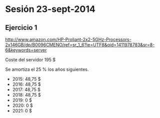 
# Sesión 23-sept-2014

## Ejercicio 1

http://www.amazon.com/HP-Proliant-2x2-5GHz-Processors-2x146GB/dp/B0096CMENO/ref=sr_1_6?ie=UTF8&qid=1411978783&sr=8-6&keywords=server

Coste del servidor 195 $

Se amortiza el 25 % los años siguientes.
* 2015: 48,75 $
* 2016: 48,75 $
* 2017: 48,75 $
* 2018: 48,75 $
* 2019: 0 $
* 2020: 0 $
* 2021: 0 $
